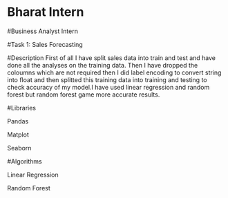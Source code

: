 # Bharat Intern

#Business Analyst Intern

#Task 1: Sales Forecasting

#Description
First of all I have split sales data into train and test and have done all the analyses on the training data.
Then I have dropped the coloumns which are not required then I did label encoding to convert string into float and then splitted this training data into training and testing to check accuracy of my model.I have used linear regression and random forest but random forest game more accurate results.

#Libraries

Pandas

Matplot

Seaborn

#Algorithms

Linear Regression

Random Forest


